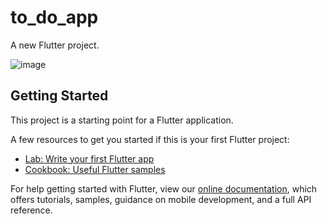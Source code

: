 # to_do_app

A new Flutter project.

![image](https://user-images.githubusercontent.com/72432139/130993390-08b8b4d2-2097-4fe4-9856-693840abae1b.png)

## Getting Started

This project is a starting point for a Flutter application.

A few resources to get you started if this is your first Flutter project:

- [Lab: Write your first Flutter app](https://flutter.dev/docs/get-started/codelab)
- [Cookbook: Useful Flutter samples](https://flutter.dev/docs/cookbook)

For help getting started with Flutter, view our
[online documentation](https://flutter.dev/docs), which offers tutorials,
samples, guidance on mobile development, and a full API reference.

